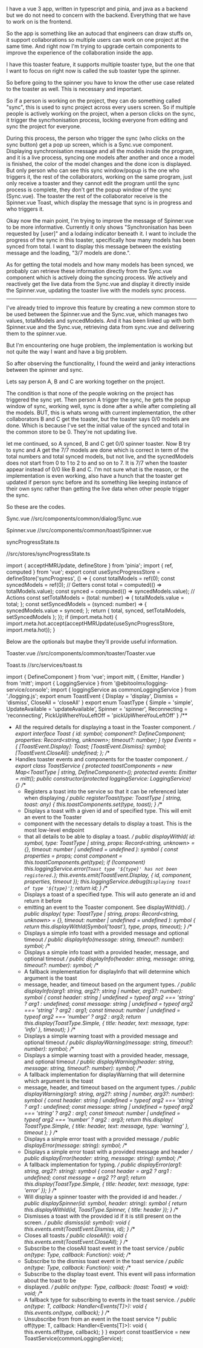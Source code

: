 I have a vue 3 app, written in typescript and pinia, and java as a backend but we do not need to concern with the backend. Everything that we have to work on is the frontend.


So the app is something like an autocad that engineers can draw stuffs on, it support collaborations so multiple users can work on one project at the same time. And right now I'm trying to upgrade certain components to improve the experience of the collaboration inside the app.

I have this toaster feature, it supports multiple toaster type, but the one that I want to focus on right now is called the sub toaster type the spinner.

So before going to the spinner you have to know the other use case related to the toaster as well. This is necessary and important.

So if a person is working on the project, they can do something called "sync", this is used to sync project across every users screen. So if multiple people is actively working on the project, when a person clicks on the sync, it trigger the syncrhonisation process, locking everyone from editing and sync the project for everyone. 

During this process, the person who trigger the sync (who clicks on the sync button) get a pop up screen, which is a Sync.vue component. Displaying synchronisation message and all the models inside the program, and it is a live process, syncing one models after another and once a model is finished, the color of the model changes and the done icon is displayed. But only person who can see this sync window/popup is the one who triggers it, the rest of the collaborators, working on the same program, just only receive a toaster and they cannot edit the program until the sync process is complete, they don't get the popup window of the sync (Sync.vue). The toaster the rest of the collaborator receive is the Spinner.vue Toast, which display the message that sync is in progress and who triggers it. 

Okay now the main point, I'm trying to improve the message of Spinner.vue to be more informative. Currently it only shows "Synchronisation has been requested by [user]" and a lodaing indicator beneath it. I want to include the progress of the sync in this toaster, specifically how many models has been synced from total. I want to display this message between the existing message  and the loading, "3/7 models are done.".

As for getting the total models and how many models has been synced, we probably can retrieve these information directly from the Sync.vue component which is actively doing the syncing process. We actively and reactively get the live data from the Sync.vue and display it directly inside the Spinner.vue, updating the toaster live with the models sync process.


------
I've already tried to improve this feature by creating a new common store to be used between the Spinner.vue and the Sync.vue, which manages two values, totalModels and syncedModels. And it has been linked up with both Spinner.vue and the Sync.vue, retrieving data from sync.vue and delivering them to the spinner.vue.

But I'm encountering one huge problem, the implementation is working but not quite the way I want and have a big problem. 

So after observing the functionality, I found the weird and janky interactions between the spinner and sync.

Lets say person A, B and C are working together on the project.

The condition is that none of the people wokring on the project has triggered the sync yet. Then person A trigger the sync, he gets the popup window of sync, working well, sync is done after a while after completing all the models. BUT, this is whats wrong with current implementation, the other collaborators B and C get the toaster, but the toaster says 0/0 models are done. Which is because I've set the initial value of the synced and total in the common store to be 0. They're not updating live.

let me continued, so A synced, B and C get 0/0 spinner toaster. Now B try to sync and A get the 7/7 models are done which is correct in term of the total numbers and total synced models, but not live, and the sycnedModels does not start from 0 to 1 to 2 to and so on to 7. It is 7/7 when the toaster appear instead of 0/0 like B and C. I'm not sure what is the reason, or the implementation is even working, also have a hunch that the toaster get updated if person sync before and its something like keeping instance of their own sync rather than getting the live data when other people trigger the sync.



So these are the codes.

Sync.vue
//src/components/common/dialog/Sync.vue


<template>
  <app-dialog-container title-key="sync.modal.title" data-testid="dialog-sync">
    <template #content>
      <app-dialog-process-content-layout
        v-if="isSyncProcessingDialog"
        :header="t(header)"
        :description-line1="message ? t(message) : message"
      >
        <template #extra-content>
          <ul class="sync-progress lead dialog-content-message">
            <li
              v-for="(model, index) of status?.allModels"
              :key="index"
              :class="{
                syncing: status?.currentModelName === model,
                synced: status?.syncedModels.includes(model)
              }"
            >
              <app-icon :name="progressIcon(model)" />
              {{ model }}
            </li>
          </ul>
        </template>
      </app-dialog-process-content-layout>
      <app-dialog-icon-content-layout
        v-else
        :icon="icon"
        :icon-color="iconColor"
        :header="t(header)"
        :message-line1="message ? t(message) : message"
      >
        <template #extra-content>
          <div v-if="isSyncUnsuccessfulDialog || isSyncFailedDialog" class="unsuccessful">
            <div class="unsuccessful-message">
              <p v-if="isSyncUnsuccessfulDialog" class="lead dialog-content-message">
                {{ t('sync.modal.message.unsuccessful') }}
              </p>
              <p class="lead dialog-content-message">{{ t('sync.modal.message.contact') }}</p>
              <a
                :href="t('common.link')"
                rel="noopener noreferrer"
                target="_blank"
                class="lead dialog-content-message"
              >
                {{ t('common.helpSupport') }}
              </a>
              <p class="lead dialog-content-message">.</p>
            </div>
            <div v-if="status?.currentModelName && isSyncUnsuccessfulDialog" class="failed-model">
              <app-icon name="sync_error" />
              <p class="lead dialog-content-message">{{ status.currentModelName }}</p>
            </div>
          </div>
          <div v-else-if="isSyncSuccessfulDialog">
            <ul class="sync-progress lead dialog-content-message">
              <li v-for="(model, index) of status?.syncedModels" :key="index" class="synced">
                <app-icon name="sync_success" />
                {{ model }}
              </li>
            </ul>
          </div>
        </template>
      </app-dialog-icon-content-layout>
    </template>
    <template #button-row>
      <app-button
        data-testid="reject-sync"
        :disabled="appStore.hasBlockingTasks"
        :class="{ primary: !isSyncRequestDialog, secondary: isSyncRequestDialog }"
        @click="emit('close')"
        >{{ t('common.close') }}</app-button
      >
      <app-button
        v-if="isSyncRequestDialog"
        data-testid="accept-sync"
        class="primary"
        :disabled="startDisabled"
        @click="start"
        >{{ t('common.start') }}</app-button
      >
    </template>
  </app-dialog-container>
</template>
<script setup lang="ts">
import { watch, computed } from 'vue';
import { PickupPaths, useI18n } from 'vue-i18n';
import { exhaustiveTypeCheck } from '@ebitoolmx/predicates';
import AppIcon from '@/components/common/icon/Icon.vue';
import AppButton from '@/components/common/formElements/button/Button.vue';
import AppDialogContainer from '@/components/common/dialog/layouts/DialogContainer.vue';
import AppDialogIconContentLayout, {
  IconColor
} from '@/components/common/dialog/layouts/DialogIconContentLayout.vue';
import AppDialogProcessContentLayout from '@/components/common/dialog/layouts/DialogProcessContentLayout.vue';
import { SyncDialogType } from '@/typings/sync.js';
import { DialogNames } from '@/typings/dialog.js';
import { useAppStore } from '@/stores/app.js';
import { useProductsStore } from '@/stores/products.js';
import { useConnectionsStore } from '@/stores/connections.js';
import { useEditorStore } from '@/stores/editor.js';
import { eventService, EventType } from '@/services/event.js';
import { LocaleMessage } from '@/locale/en.js';
import { MXSyncProgressEvent, MXSyncProgressStatus } from '@ebitoolmx/gateway-types';
import { useAuthService } from '@/auth/index.js';
import { useSyncProgressStore } from '@/stores/syncProgressState'; // Import the shared state
defineOptions({ name: 'Sync' });
const props = defineProps<{
  dialogType: SyncDialogType;
  status?: MXSyncProgressEvent;
}>();
const emit = defineEmits(['close']);
const appStore = useAppStore();
const { userDetails } = useAuthService();
const connectionsStore = useConnectionsStore();
const productsStore = useProductsStore();
const syncProgressStore = useSyncProgressStore();
const editorStore = useEditorStore();
const { t } = useI18n();
const header = computed<PickupPaths<LocaleMessage>>(() => {
  switch (props.dialogType) {
    case SyncDialogType.Requested:
      return 'sync.modal.header.requested';
    case SyncDialogType.Initialising:
      return 'sync.modal.header.initialising';
    case SyncDialogType.Processing:
      return 'sync.modal.header.processing';
    case SyncDialogType.Successful:
      return 'sync.modal.header.successful';
    case SyncDialogType.InitialisingFailed:
      return 'sync.modal.header.initialisingFailed';
    case SyncDialogType.Unsuccessful:
      return 'sync.modal.header.unsuccessful';
    case SyncDialogType.Offline:
      return 'sync.modal.header.offline';
    default:
      return exhaustiveTypeCheck(props.dialogType);
  }
});
const message = computed<PickupPaths<LocaleMessage> | null>(() => {
  switch (props.dialogType) {
    case SyncDialogType.Requested:
      return 'sync.modal.message.requested';
    case SyncDialogType.Processing:
      return 'sync.modal.message.progress';
    case SyncDialogType.Offline:
      return 'sync.modal.message.offline';
    case SyncDialogType.Initialising:
      return null;
    case SyncDialogType.Successful:
      return null;
    case SyncDialogType.InitialisingFailed:
      return null;
    case SyncDialogType.Unsuccessful:
      return null;
    default:
      return exhaustiveTypeCheck(props.dialogType);
  }
});
const progressIcon = (model: string) => {
  if (props.status?.syncedModels.includes(model)) {
    return 'sync_success';
  }
  if (props.status?.currentModelName === model) {
    return 'sync_in_progress';
  }
  return 'sync_no_progress';
};
const icon = computed<string>(() => {
  switch (props.dialogType) {
    case SyncDialogType.Requested:
      return 'sync';
    case SyncDialogType.Successful:
      return 'sync_success';
    case SyncDialogType.Unsuccessful:
      return 'warning';
    case SyncDialogType.InitialisingFailed:
      return 'warning';
    case SyncDialogType.Offline:
      return 'cloud-offline';
    default:
      return '';
  }
});
const iconColor = computed<IconColor>(() => {
  switch (props.dialogType) {
    case SyncDialogType.Requested:
      return 'text';
    case SyncDialogType.Successful:
      return 'success';
    case SyncDialogType.Unsuccessful:
      return 'danger';
    case SyncDialogType.InitialisingFailed:
      return 'danger';
    case SyncDialogType.Offline:
      return 'warning';
    default:
      return 'text';
  }
});
const isSyncRequestDialog = computed<boolean>(() => props.dialogType === SyncDialogType.Requested);
const isSyncProcessingDialog = computed<boolean>(
  () =>
    props.dialogType === SyncDialogType.Processing ||
    props.dialogType === SyncDialogType.Initialising
);
const isSyncSuccessfulDialog = computed<boolean>(
  () => props.dialogType === SyncDialogType.Successful
);
const isSyncUnsuccessfulDialog = computed<boolean>(
  () => props.dialogType === SyncDialogType.Unsuccessful
);
const isSyncFailedDialog = computed<boolean>(
  () => props.dialogType === SyncDialogType.InitialisingFailed
);
const startDisabled = computed<boolean>(
  () =>
    appStore.hasBlockingTasks ||
    props.status?.syncProgressStatus === MXSyncProgressStatus.Synchronizing
);
function start() {
  const email = userDetails.value?.email;
  if (!email) return;
  productsStore.syncProduct({
    productId: productsStore.activeProductId,
    userId: email,
    editorType: editorStore.editorType
  });
  // Update shared state with initial progress data
  const totalModels = props.status?.allModels.length || 3;
  const syncedModels = props.status?.syncedModels.length || 3;
  syncProgressStore.setTotalModels(totalModels);
  syncProgressStore.setSyncedModels(syncedModels);
  console.log(`${props.status}`);
  console.log(`Synced Models : ${syncedModels}`);
  console.log(`Total Models : ${totalModels}`);
}
watch(
  () => props.status,
  newStatus => {
    if (newStatus) {
      // Update shared state whenever the status changes
      syncProgressStore.setTotalModels(newStatus.allModels.length);
      syncProgressStore.setSyncedModels(newStatus.syncedModels.length);
    }
  },
  { immediate: true, deep: true }
);
watch(
  () => connectionsStore.isOffline,
  nowOffline => {
    if (nowOffline)
      eventService.emit(EventType.OpenDialog, {
        dialogName: DialogNames.Sync,
        options: {
          props: {
            dialogType: SyncDialogType.Offline
          },
          modal: true
        }
      });
  }
);
</script>
<style scoped>
.sync-progress {
  color: var(--font-disabled-color);
  fill: var(--font-disabled-color);
  li {
    display: flex;
    align-items: center;
    .icon {
      margin-right: var (--base-spacing-1);
    }
  }
  .syncing {
    color: var (--font-color);
    fill: var (--font-color);
  }
  .synced {
    color: var (--success);
    fill: var (--success);
  }
}
.unsuccessful {
  display: flex;
  flex-direction: column;
  align-items: center;
  .unsuccessful-message {
    display: flex;
    a {
      color: var (--link-color);
    }
    p {
      padding-right: var (--base-spacing-1);
    }
  }
  .failed-model {
    display: flex;
    align-items: center;
    color: var (--danger);
    fill: var (--danger);
    p {
      padding-left: var (--base-spacing-1);
    }
  }
}
</style>


Spinner.vue
//src/components/common/toast/Spinner.vue

<template>
  <div class="item default">
    <div class="header">
      <span class="title semi-bold">{{ titleText }}</span>
      <app-icon-button
        v-if="dismissable"
        :title="t('common.dismiss')"
        :name="'times'"
        class="icon-button dismiss"
        @click="dismiss"
      />
    </div>
    <p class="progress-text">{{ progressText }}</p>
    <!-- New line for progress text -->
    <app-horizontal-spinner class="spinner" :thin="true"></app-horizontal-spinner>
  </div>
</template>
<script setup lang="ts">
import { onBeforeUnmount, onMounted, computed } from 'vue';
import { useSyncProgressStore } from '@/stores/syncProgressState'; // Import the shared state
import AppIconButton from '@/components/common/icon/IconButton.vue';
import AppHorizontalSpinner from '@/components/common/spinner/HorizontalSpinner.vue';
import { ToastEvent, toastService } from '@/services/toast.js';
import { useI18n } from 'vue-i18n';
defineOptions({ name: 'SpinnerToast' });
const props = withDefaults(
  defineProps<{
    id: symbol;
    title: string;
    titleVars?: Record<string, unknown>;
    dismissable?: boolean;
  }>(),
  {
    titleVars: () => ({}),
    dismissable: false
  }
);
const emit = defineEmits<{ dismiss: [id: symbol] }>();
const { t, te } = useI18n();
const syncProgressStore = useSyncProgressStore();
const dismiss = () => emit('dismiss', props.id);
const onDismiss = (id: symbol) => {
  if (id === props.id) {
    dismiss();
  }
};
const titleText: string = te(props.title) ? t(props.title, props.titleVars) : props.title;
const progressText = computed(
  () => `${syncProgressStore.synced} / ${syncProgressStore.total} models are done`
); // Computed property for progress text
onMounted(() => {
  toastService.on(ToastEvent.Dismiss, onDismiss);
});
onBeforeUnmount(() => {
  toastService.off(ToastEvent.Dismiss, onDismiss);
});
</script>
<style scoped>
.icon-button {
  background-color: transparent;
  border-width: 0;
  padding: 0;
  height: 16px;
  width: 16px;
  cursor: pointer;
}
.header {
  display: flex;
  flex-direction: row;
  align-items: flex-start;
  width: 100%;
}
.header .title {
  flex-grow: 1;
  padding-right: var(--base-spacing-0);
}
.header .dismiss {
  fill: var(--toaster-dismiss-icon);
  flex-shrink: 0;
  height: 16px;
  width: 16px;
  font-size: 16px;
  display: inline-block;
}
.header .dismiss:hover {
  fill: var(--toaster-dismiss-icon);
}
.spinner {
  margin: 15px 0 15px;
}
</style>


syncProgressState.ts

//src/stores/syncProgressState.ts


import { acceptHMRUpdate, defineStore } from 'pinia';
import { ref, computed } from 'vue';
export const useSyncProgressStore = defineStore('syncProgress', () => {
  const totalModels = ref<number>(0);
  const syncedModels = ref<number>(0);
  // Getters
  const total = computed(() => totalModels.value);
  const synced = computed(() => syncedModels.value);
  // Actions
  const setTotalModels = (total: number) => {
    totalModels.value = total;
  };
  const setSyncedModels = (synced: number) => {
    syncedModels.value = synced;
  };
  return {
    total,
    synced,
    setTotalModels,
    setSyncedModels
  };
});
if (import.meta.hot) {
  import.meta.hot.accept(acceptHMRUpdate(useSyncProgressStore, import.meta.hot));
}

Below are the optionals but maybe they'll provide useful information.

Toaster.vue
//src/components/common/toaster/Toaster.vue



<template>
  <transition-group
    v-if="displayedToasts.length"
    name="list"
    tag="div"
    class="container lead"
    data-testid="toaster"
  >
    <component
      :is="toast.component"
      v-for="toast in displayedToasts"
      :key="toast.id"
      v-bind="{ id: toast.id, class: 'toast', ...toast.properties }"
      @click="toast.properties.onClick"
      @dismiss="removeToast"
    />
  </transition-group>
</template>
<script setup lang="ts">
import { onBeforeUnmount, onMounted, ref, shallowRef } from 'vue';
import { toastService, ToastEvent, Toast } from '@/services/toast.js';
defineOptions({ name: 'Toaster' });
const displayedToasts = shallowRef<Toast[]>([]);
const toastTimeouts = ref<Map<symbol, number>>(new Map());
const removeToast = (id: symbol): void => {
  if (toastTimeouts.value.has(id)) {
    window.clearTimeout(toastTimeouts.value.get(id));
    toastTimeouts.value.delete(id);
  }
  displayedToasts.value = displayedToasts.value.filter(toast => toast.id !== id);
};
const displayToast = (toast: Toast): void => {
  displayedToasts.value = [...displayedToasts.value, toast];
  if (toast.timeout) {
    const timeoutHandle = window.setTimeout(() => {
      removeToast(toast.id);
    }, toast.timeout);
    toastTimeouts.value.set(toast.id, timeoutHandle);
  }
};
const clearAllToasts = () => {
  displayedToasts.value = [];
};
onMounted(() => {
  toastService.on(ToastEvent.Display, displayToast);
  toastService.on(ToastEvent.CloseAll, clearAllToasts);
});
onBeforeUnmount(() => {
  toastService.off(ToastEvent.Display, displayToast);
  toastService.off(ToastEvent.CloseAll, clearAllToasts);
});
</script>
<style scoped>
.container {
  position: absolute;
  width: 100%;
  min-height: 24px;
  display: flex;
  flex-direction: column;
  align-content: flex-end;
  z-index: 101;
  background: transparent;
  font-family: var(--font-family);
}
.container > * {
  position: relative;
  width: 100%;
  display: block;
  padding: var(--base-spacing-7);
  margin: var(--base-spacing-0);
  border-radius: var(--base-radius);
  overflow: hidden;
  z-index: 3;
  color: var(--white);
  background: var(--toaster-background-color-default);
}
.container > *.default {
  background: var(--toaster-background-color-default);
  border: 2px solid var(--toaster-border-color-default);
}
.container > *.info {
  background: var(--toaster-background-color-info);
  border: 0;
}
.container > *.warning {
  background: var(--toaster-background-color-default);
  border: 2px solid var(--toaster-border-color-warning);
}
.container > *.error {
  background: var(--toaster-background-color-default);
  border: 2px solid var(--toaster-border-color-error);
}
.list-enter-active {
  transition: all 0.8s linear;
}
.list-leave-active {
  transition: all 0.4s linear;
}
.list-enter {
  opacity: 0;
}
.list-leave-to {
  opacity: 0;
}
</style>

Toast.ts
//src/services/toast.ts



import { DefineComponent } from 'vue';
import mitt, { Emitter, Handler } from 'mitt';
import { LoggingService } from '@ebitoolmx/logging-service/console';
import { loggingService as commonLoggingService } from './logging.js';
export enum ToastEvent {
  Display = 'display',
  Dismiss = 'dismiss',
  CloseAll = 'closeAll'
}
export enum ToastType {
  Simple = 'simple',
  UpdateAvailable = 'updateAvailable',
  Spinner = 'spinner',
  Reconnecting = 'reconnecting',
  PickUpWhereYouLeftOff = 'pickUpWhereYouLeftOff'
}
/**
 * All the required details for displaying a toast in the Toaster component.
 */
export interface Toast {
  id: symbol;
  component?: DefineComponent;
  properties: Record<string, unknown>;
  timeout?: number;
}
type Events = {
  [ToastEvent.Display]: Toast;
  [ToastEvent.Dismiss]: symbol;
  [ToastEvent.CloseAll]: undefined;
};
/**
 * Handles toaster events and components for the toaster component.
 */
export class ToastService {
  protected toastComponents = new Map<ToastType | string, DefineComponent>();
  protected events: Emitter<Events> = mitt<Events>();
  public constructor(protected loggingService: LoggingService) {}
  /**
   * Registers a toast into the service so that it can be referenced later when displaying
   */
  public registerToast(type: ToastType | string, toast: any) {
    this.toastComponents.set(type, toast);
  }
  /**
   * Displays a toast with a given id and of specified type. This will emit an event to the Toaster
   * component with the necessary details to display a toast. This is the most low-level endpoint
   * that all details to be able to display a toast.
   */
  public displayWithId(
    id: symbol,
    type: ToastType | string,
    props: Record<string, unknown> = {},
    timeout: number | undefined = undefined
  ): symbol {
    const properties = props;
    const component = this.toastComponents.get(type);
    if (!component) this.loggingService.error(`Toast type '${type}' has not been registered.`);
    this.events.emit(ToastEvent.Display, { id, component, properties, timeout });
    this.loggingService.debug(`Displaying toast of type '${type}'`);
    return id;
  }
  /**
   * Displays a toast of a specified type. This will auto generate an id and return it before
   * emitting an event to the Toaster component. See displayWithId().
   */
  public display(
    type: ToastType | string,
    props: Record<string, unknown> = {},
    timeout: number | undefined = undefined
  ): symbol {
    return this.displayWithId(Symbol('toast'), type, props, timeout);
  }
  /**
   * Displays a simple info toast with a provided message and optional timeout
   */
  public displayInfo(message: string, timeout?: number): symbol;
  /**
   * Displays a simple info toast with a provided header, message, and optional timeout
   */
  public displayInfo(header: string, message: string, timeout?: number): symbol;
  /**
   * A fallback implementation for displayInfo that will determine which argument is the toast
   * message, header, and timeout based on the argument types.
   */
  public displayInfo(arg1: string, arg2?: string | number, arg3?: number): symbol {
    const header: string | undefined = typeof arg2 === 'string' ? arg1 : undefined;
    const message: string | undefined = typeof arg2 === 'string' ? arg2 : arg1;
    const timeout: number | undefined = typeof arg2 === 'number' ? arg2 : arg3;
    return this.display(ToastType.Simple, { title: header, text: message, type: 'info' }, timeout);
  }
  /**
   * Displays a simple warning toast with a provided message and optional timeout
   */
  public displayWarning(message: string, timeout?: number): symbol;
  /**
   * Displays a simple warning toast with a provided header, message, and optional timeout
   */
  public displayWarning(header: string, message: string, timeout?: number): symbol;
  /**
   * A fallback implementation for displayWarning that will determine which argument is the toast
   * message, header, and timeout based on the argument types.
   */
  public displayWarning(arg1: string, arg2?: string | number, arg3?: number): symbol {
    const header: string | undefined = typeof arg2 === 'string' ? arg1 : undefined;
    const message: string | undefined = typeof arg2 === 'string' ? arg2 : arg1;
    const timeout: number | undefined = typeof arg2 === 'number' ? arg2 : arg3;
    return this.display(
      ToastType.Simple,
      { title: header, text: message, type: 'warning' },
      timeout
    );
  }
  /**
   * Displays a simple error toast with a provided message
   */
  public displayError(message: string): symbol;
  /**
   * Displays a simple error toast with a provided message and header
   */
  public displayError(header: string, message: string): symbol;
  /**
   * A fallback implementation for typing.
   */
  public displayError(arg1: string, arg2?: string): symbol {
    const header = arg2 ? arg1 : undefined;
    const message = arg2 ?? arg1;
    return this.display(ToastType.Simple, { title: header, text: message, type: 'error' });
  }
  /**
   * Will display a spinner toaster with the provided id and header.
   */
  public displaySpinner(id: symbol, header: string): symbol {
    return this.displayWithId(id, ToastType.Spinner, { title: header });
  }
  /**
   * Dismisses a toast with the provided id if it is still present on the screen.
   */
  public dismiss(id: symbol): void {
    this.events.emit(ToastEvent.Dismiss, id);
  }
  /**
   * Closes all toasts
   */
  public closeAll(): void {
    this.events.emit(ToastEvent.CloseAll);
  }
  /**
   * Subscribe to the closeAll toast event in the toast service
   */
  public on<Type extends ToastEvent.CloseAll>(type: Type, callback: Function): void;
  /**
   * Subscribe to the dismiss toast event in the toast service
   */
  public on<Type extends ToastEvent.Dismiss>(type: Type, callback: Function): void;
  /**
   * Subscribe to the display toast event. This event will pass information about the toast to be
   * displayed.
   */
  public on<Type extends ToastEvent.Display>(type: Type, callback: (toast: Toast) => void): void;
  /**
   * A fallback type for subscribing to events in the toast service.
   */
  public on<T extends ToastEvent>(type: T, callback: Handler<Events[T]>): void {
    this.events.on(type, callback);
  }
  /**
   * Unsubscribe from from an event in the toast service
   */
  public off<T extends ToastEvent>(type: T, callback: Handler<Events[T]>): void {
    this.events.off(type, callback);
  }
}
export const toastService = new ToastService(commonLoggingService);
